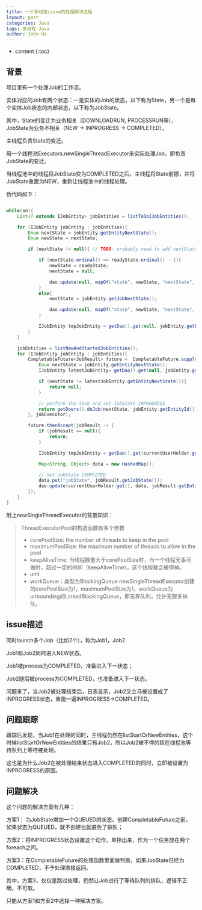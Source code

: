 ```yaml
---
title: 一个多线程issue的处理解决过程
layout: post
categories: Java
tags: 多线程 Java
author: John He
---
```


* content
{:toc}

## 背景

项目里有一个处理Job的工作流。

实体对应的Job有两个状态：一是实体的Job的状态，以下称为State，另一个是每个实体Job状态的内部状态，以下称为JobState。

其中，State的变迁为业务相关（DOWNLOADRUN, PROCESSRUN等），JobState为业务不相关（NEW -> INPROGRESS -> COMPLETED）。

主线程负责State的变迁。

用一个线程池Executors.newSingleThreadExecutor来实际处理Job，即负责JobState的变迁。

当线程池中的线程将JobState变为COMPLETED之后，主线程将State前挪，并将JobState重置为NEW，重新让线程池中的线程处理。

伪代码如下：

```java

while(on){
	List<? extends IJobEntity> jobEntities = listToDoIJobEntities();

	for (IJobEntity jobEntity : jobEntities){
		Enum nextState = jobEntity.getEntityNextState();
		Enum newState = nextState;

		if (nextState != null){ // TODO: probably need to add nextState != NULL in the sql query above

			if (nextState.ordinal() == readyState.ordinal() - 1){
				newState = readyState;
				nextState = null;

				dao.update(null, mapOf("state", newState, "nextState", nextState, "jobState", null), jobEntity.getEntityId());
			}
			else{
				nextState = jobEntity.getJobNextState();

				dao.update(null, mapOf("state", newState, "nextState", nextState, "jobState", JobState.NEW), jobEntity.getEntityId());
			}

			IJobEntity tmpJobEntity = getDao().get(null, jobEntity.getEntityId()).orElse(null);
		}
	}

	jobEntities = listNewAndStartedJobEntities();
	for (IJobEntity jobEntity : jobEntities){
		CompletableFuture<JobResult> future =  CompletableFuture.supplyAsync(() -> {
			Enum nextState = jobEntity.getEntityNextState();
			IJobEntity latestJobEntity= getDao().get(null, jobEntity.getEntityId()).orElse(null);

			if (nextState != latestJobEntity.getEntityNextState()){
				return null;
			}

			// perform the task and set JobState INPROGRESS
			return getDoers().doJob(nextState, jobEntity.getEntityId());
		}, jobExecutor);

		future.thenAccept(jobResult -> {
			if (jobResult == null){
				return;
			}

			IJobEntity tmpJobEntity = getDao().get(currentUserHolder.get(),jobResult.getEntityId()).orElse(null);

			Map<String, Object> data = new HashedMap();

			// Set JobState COMPLETED
			data.put("jobState", jobResult.getJobState());
			dao.update(currentUserHolder.get(), data, jobResult.getEntityId());
		});
	}
}

```

附上newSingleThreadExecutor的背景知识：

> ThreadExecutorPool的构造函数有多个参数
> - corePoolSize: the number of threads to keep in the pool
> - maximumPoolSize: the maximum number of threads to allow in the pool
> - keepAliveTime: 当线程数量大于corePoolSize时，当一个线程无事可做时，超过一定的时间（keepAliveTime），这个线程就会被停掉。
> - unit
> - workQueue：类型为BlockingQueue<Runnable>
> newSingleThreadExecutor创建的corePoolSize为1，maximumPoolSize为1，workQueue为unbounding的LinkedBlockingQueue，即无界队列，允许无限多排队。

## issue描述

同时launch多个Job（比如2个），称为Job1，Job2.

Job1和Job2同时进入NEW状态。

Job1被process为COMPLETED，准备进入下一状态；

Job2随后被process为COMPLETED，也准备进入下一状态。

问题来了，当Job2被处理结束后，日志显示，Job2又立马被设置成了INPROGRESS状态，重跑一遍INPROGRESS->COMPLETED。

## 问题跟踪

跟踪后发现，当Job1在处理的同时，主线程仍然在listStartOrNewEntities，这个时候listStartOrNewEntities的结果只有Job2，所以Job2被不停的挂在线程池等待队列上等待被处理。

这也是为什么Job2在被处理结束状态进入COMPLETED的同时，立即被设置为INPROGRESS的原因。


## 问题解决

这个问题的解决方案有几种：

方案1： 为JobState增加一个QUEUED的状态。创建CompletableFuture之前，如果状态为QUEUED，就不创建也就避免了排队；

方案2：将INPROGRESS状态设置这个动作，单拎出来，作为一个任务放在两个foreach之间。

方案3：在CompletableFuture的处理函数里面做判断，如果JobState已经为COMPLETED，不予处理直接返回。

其中，方案3，仅仅是跳过处理，仍然让Job进行了等待队列的排队，逻辑不正确，不可取。

只能从方案1和方案2中选择一种解决方案。
